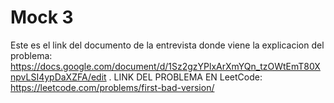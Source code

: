 # Mock 3
Este es el link del documento de la entrevista donde viene la explicacion del problema: https://docs.google.com/document/d/1Sz2gzYPlxArXmYQn_tzOWtEmT80XnpvLSI4ypDaXZFA/edit . LINK DEL PROBLEMA EN LeetCode: https://leetcode.com/problems/first-bad-version/
